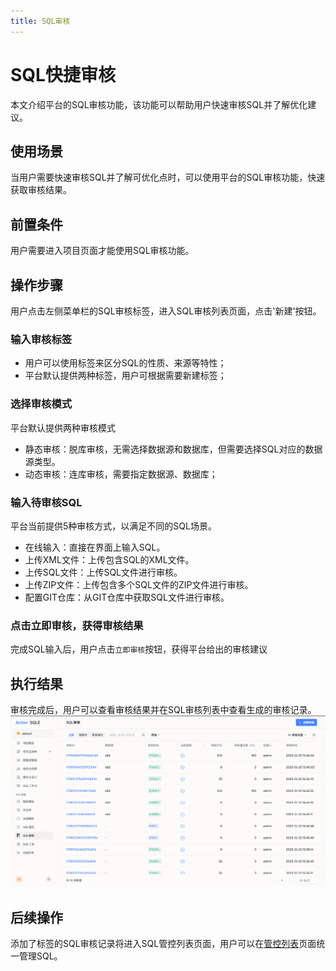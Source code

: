 ```yaml
---
title: SQL审核
---
```

# SQL快捷审核

本文介绍平台的SQL审核功能，该功能可以帮助用户快速审核SQL并了解优化建议。

## 使用场景
当用户需要快速审核SQL并了解可优化点时，可以使用平台的SQL审核功能，快速获取审核结果。

## 前置条件

用户需要进入项目页面才能使用SQL审核功能。

## 操作步骤

用户点击左侧菜单栏的SQL审核标签，进入SQL审核列表页面，点击'新建'按钮。

### 输入审核标签

* 用户可以使用标签来区分SQL的性质、来源等特性；
* 平台默认提供两种标签，用户可根据需要新建标签；

### 选择审核模式

平台默认提供两种审核模式
* 静态审核：脱库审核，无需选择数据源和数据库，但需要选择SQL对应的数据源类型。
* 动态审核：连库审核，需要指定数据源、数据库；

### 输入待审核SQL

平台当前提供5种审核方式，以满足不同的SQL场景。

* 在线输入：直接在界面上输入SQL。
* 上传XML文件：上传包含SQL的XML文件。
* 上传SQL文件：上传SQL文件进行审核。
* 上传ZIP文件：上传包含多个SQL文件的ZIP文件进行审核。
* 配置GIT仓库：从GIT仓库中获取SQL文件进行审核。

### 点击立即审核，获得审核结果

完成SQL输入后，用户点击`立即审核`按钮，获得平台给出的审核建议


## 执行结果
审核完成后，用户可以查看审核结果并在SQL审核列表中查看生成的审核记录。
![quick-audit](img/quick-audit.png)

## 后续操作
添加了标签的SQL审核记录将进入SQL管控列表页面，用户可以在[管控列表](./sqlmanage.md)页面统一管理SQL。
